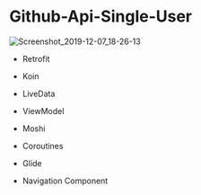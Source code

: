# Github-Api-Single-User


![Screenshot_2019-12-07_18-26-13](https://user-images.githubusercontent.com/26750131/70376537-1b3ec300-191f-11ea-9dc7-a81081d6ddda.png)



- Retrofit

- Koin

- LiveData

 - ViewModel 

- Moshi 

- Coroutines 

- Glide 

- Navigation Component
